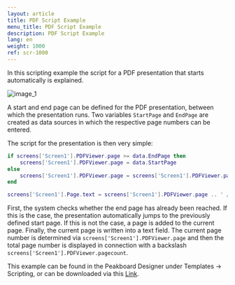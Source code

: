 ```yaml
---
layout: article
title: PDF Script Example
menu_title: PDF Script Example
description: PDF Script Example
lang: en
weight: 1000
ref: scr-1000
---
```

In this scripting example the script for a PDF presentation that starts automatically is explained.


![image_1](/assets/images/scripting/Scripting_Beispiele/PDF.png)

A start and end page can be defined for the PDF presentation, between which the presentation runs.
Two variables `StartPage` and `EndPage` are created as data sources in which the respective page numbers can be entered.

The script for the presentation is then very simple:

```lua
if screens['Screen1'].PDFViewer.page >= data.EndPage then
	screens['Screen1'].PDFViewer.page = data.StartPage
else
	screens['Screen1'].PDFViewer.page = screens['Screen1'].PDFViewer.page + 1
end

screens['Screen1'].Page.text = screens['Screen1'].PDFViewer.page .. ' /  ' .. screens['Screen1'].PDFViewer.pagecount

```

First, the system checks whether the end page has already been reached. If this is the case, the presentation automatically jumps to the previously defined start page.
If this is not the case, a page is added to the current page.
Finally, the current page is written into a text field. The current page number is determined via `screens['Screen1'].PDFViewer.page` and then the total page number is displayed in connection with a backslash `screens['Screen1'].PDFViewer.pagecount`.

This example can be found in the Peakboard Designer under Templates -> Scripting, or can be downloaded via this [Link](https://github.com/Peakboard/CoolStuff/raw/master/Scripts/PDF%20Viewer/PDF%20Viewer.pbmx).